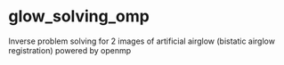 # glow_solving_omp
Inverse problem solving for 2 images of artificial airglow (bistatic airglow registration) powered by openmp

